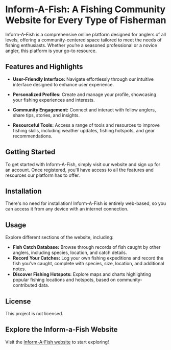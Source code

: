 # Inform-A-Fish: A Fishing Community Website for Every Type of Fisherman

Inform-A-Fish is a comprehensive online platform designed for anglers of all levels, offering a community-centered space tailored to meet the needs of fishing enthusiasts. Whether you’re a seasoned professional or a novice angler, this platform is your go-to resource.

## Features and Highlights

- **User-Friendly Interface:** Navigate effortlessly through our intuitive interface designed to enhance user experience.
  
- **Personalized Profiles:** Create and manage your profile, showcasing your fishing experiences and interests.
  
- **Community Engagement:** Connect and interact with fellow anglers, share tips, stories, and insights.
  
- **Resourceful Tools:** Access a range of tools and resources to improve fishing skills, including weather updates, fishing hotspots, and gear recommendations.

## Getting Started

To get started with Inform-A-Fish, simply visit our website and sign up for an account. Once registered, you'll have access to all the features and resources our platform has to offer.

## Installation

There's no need for installation! Inform-A-Fish is entirely web-based, so you can access it from any device with an internet connection.

## Usage

Explore different sections of the website, including:
- **Fish Catch Database:** Browse through records of fish caught by other anglers, including species, location, and catch details.
- **Record Your Catches:** Log your own fishing expeditions and record the fish you've caught, complete with species, size, location, and additional notes.
- **Discover Fishing Hotspots:** Explore maps and charts highlighting popular fishing locations and hotspots, based on community-contributed data.

## License

This project is not licensed.

## Explore the Inform-a-Fish Website

Visit the [Inform-A-Fish website](https://artemis.cs.csub.edu/~sdenney/inform_a_fish/login.php) to start exploring!
